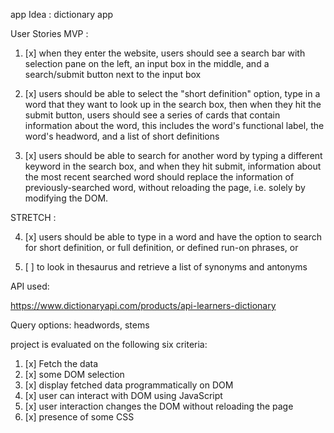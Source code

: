 app Idea : dictionary app

User Stories
MVP :
1. [x] when they enter the website, users should see a search bar with selection pane on the left, an input box in the middle, and a search/submit button next to the input box

2. [x] users should be able to select the "short definition" option, type in a word that they want to look up in the search box, then when they hit the submit button, users should see a series of cards that contain information about the word, this includes the word's functional label, the word's headword, and a list of short definitions 

3. [x] users should be able to search for another word by typing a different keyword in the search box, and when they hit submit, information about the most recent searched word should replace the information of previously-searched word, without reloading the page, i.e. solely by modifying the DOM.

STRETCH :

4. [x] users should be able to type in a word and have the option to search for short definition, or full definition, or defined run-on phrases, or 

5. [ ] to look in thesaurus and retrieve a list of synonyms and antonyms


API used:
 
https://www.dictionaryapi.com/products/api-learners-dictionary

Query options:  headwords, stems


project is evaluated on the following six criteria:
1. [x] Fetch the data
2. [x] some DOM selection
3. [x] display fetched data programmatically on DOM
4. [x] user can interact with DOM using JavaScript
5. [x] user interaction changes the DOM without reloading the page
6. [x] presence of some CSS


